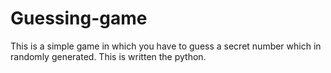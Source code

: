 # Guessing-game
This is a simple game in which you have to guess a secret number which in randomly generated. This is written the python.

